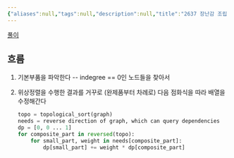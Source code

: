 ```yaml
---
{"aliases":null,"tags":null,"description":null,"title":"2637 장난감 조립 {boj}","created":"2023-08-23T15:19:06","updated":"2023-08-23T15:25:02","dg-publish":true,"permalink":"/docs/2637 장난감 조립 {boj}/","dgPassFrontmatter":true}
---
```


[풀이](https://www.acmicpc.net/source/65497214)

## 흐름

1. 기본부품을 파악한다 -- indegree == 0인 노드들을 찾아서
2. 위상정렬을 수행한 결과를 거꾸로 (완제품부터 차례로) 다음 점화식을 따라 배열을 수정해간다

	```python
	topo = topological_sort(graph)
	needs = reverse direction of graph, which can query dependencies
	dp = [0, 0 ... 1]
	for composite_part in reversed(topo):
		for small_part, weight in needs[composite_part]:
			dp[small_part] += weight * dp[composite_part]
	```

